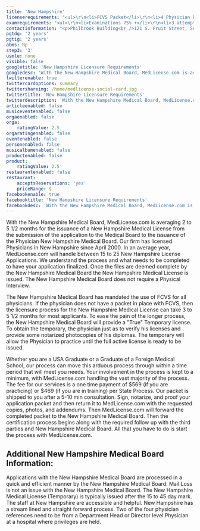 ```yaml
---
title: 'New Hampshire'
licenserequirements: "<ul>\r\n<li>FCVS Packet</li>\r\n<li>4 Physician References</li>\r\n<li>Criminal Background Check</li>\r\n<li>All State Medical Licenses (past/present)</li>\r\n</ul>"
examrequirements: "<ul>\r\n<li>Examinations 75% +</li>\r\n<li>3 attempt limit Step 3 of the USMLE</li>\r\n<li>No year limit- USMLE</li>\r\n<li>2 year PGY for USA Grads</li>\r\n<li>2 year PGY for International Grads</li>\r\n<li>No 10 year rule or SPEX required</li>\r\n<li>State Exam Accepted if Pre-1975</li>\r\n</ul>"
contactinformation: "<p>Philbrook Building<br />121 S. Fruit Street, Suite 301<br />Concord, NH 03301-2412<br />Phone: (603) 271-1203<br />Fax: (603) 271-6702</p>\r\n<p><a href=\"https://www.oplc.nh.gov/medicine/\">https://www.oplc.nh.gov/medicine/</a></p>"
pgtdg: '2 years'
pgtig: '2 years'
abms: Np
step3: '3'
usmle: none
visible: false
googletitle: 'New Hampshire Licensure Requirements'
googledesc: 'With the New Hampshire Medical Board, MedLicense.com is averaging 2 - 5 1/2 months for the issuance of a New Hampshire Medical License from submission of application to the Medical Board to the issuance of the Physician New Hampshire Medical Board. Our firm has licensed Physicians in New Hampshire since April 2000.  '
twitterenable: true
twittercardoptions: summary
twittershareimg: /home/medlicense-social-card.jpg
twittertitle: 'New Hampshire Licensure Requirements'
twitterdescription: 'With the New Hampshire Medical Board, MedLicense.com is averaging 2 - 5 1/2 months for the issuance of a New Hampshire Medical License from submission of application to the Medical Board to the issuance of the Physician New Hampshire Medical Board. Our firm has licensed Physicians in New Hampshire since April 2000.  '
articleenabled: false
musiceventenabled: false
orgaenabled: false
orga:
    ratingValue: 2.5
orgaratingenabled: false
eventenabled: false
personenabled: false
musicalbumenabled: false
productenabled: false
product:
    ratingValue: 2.5
restaurantenabled: false
restaurant:
    acceptsReservations: 'yes'
    priceRange: $
facebookenable: true
facebooktitle: 'New Hampshire Licensure Requirements'
facebookdesc: 'With the New Hampshire Medical Board, MedLicense.com is averaging 2 - 5 1/2 months for the issuance of a New Hampshire Medical License from submission of application to the Medical Board to the issuance of the Physician New Hampshire Medical Board. Our firm has licensed Physicians in New Hampshire since April 2000.  '
---
```


<p>With the New Hampshire Medical Board, MedLicense.com is averaging 2 to 5 1/2 months for the issuance of a New Hampshire Medical License from the submission of the application to the Medical Board to the issuance of the Physician New Hampshire Medical Board. Our firm has licensed Physicians in New Hampshire since April 2000. In an average year, MedLicense.com will handle between 15 to 25 New Hampshire License Applications. We understand the process and what needs to be completed to have your application finalized. Once the files are deemed complete by the New Hampshire Medical Board the New Hampshire Medical License is issued. The New Hampshire Medical Board does not require a Physical Interview.</p>
<p>The New Hampshire Medical Board has mandated the use of FCVS for all physicians. If the physician does not have a packet in place with FCVS, then the licensure process for the New Hampshire Medical License can take 3 to 5 1/2 months for most applicants. To ease the pain of the longer process, the New Hampshire Medical Board will provide a "True" Temporary license. To obtain the temporary, the physician just as to verify his licenses and provide some notarized photocopies of his diplomas. The temporary will allow the Physician to practice until the full active license is ready to be issued.</p>
<p>Whether you are a USA Graduate or a Graduate of a Foreign Medical School, our process can move this arduous process through within a time period that will meet you needs. Your involvement in the process is kept to a minimum, with MedLicense.com handling the vast majority of the process. The fee for our services is a one time payment of $569 (if you are practicing) or $469 (if you are in training) per State Process. Our packet is shipped to you after a 5-10 min consultation. Sign, notarize, and proof your application packet and then return it to MedLicense.com with the requested copies, photos, and addendums. Then MedLicense.com will forward the completed packet to the New Hampshire Medical Board. Then the certification process begins along with the required follow up with the third parties and New Hampshire Medical Board. All that you have to do is start the process with MedLicense.com.</p>
<h2 id="mcetoc_1ce9cf1rh0">Additional New Hampshire Medical Board Information:</h2>
<p>Applications with the New Hampshire Medical Board are processed in a quick and efficient manner by the New Hampshire Medical Board. Mail Loss is not an issue with the New Hampshire Medical Board. The New Hampshire Medical License (Temporary) is typically issued after the 15 to 45 day mark. The staff at New Hampshire are accessible and helpful. New Hampshire has a stream lined and straight forward process. Two of the four physician references need to be from a Department Head or Director level Physician at a hospital where privileges are held.</p>